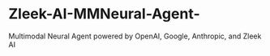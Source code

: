 # Zleek-AI-MMNeural-Agent-
Multimodal Neural Agent powered by OpenAI, Google, Anthropic, and Zleek AI
